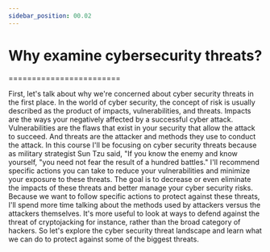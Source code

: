 ```yaml
---
sidebar_position: 00.02
---
```


# Why examine cybersecurity threats?
========================


First, let's talk about why we're concerned about cyber security threats in the first place. In the world of cyber security, the concept of risk is usually described as the product of impacts, vulnerabilities, and threats. Impacts are the ways your negatively affected by a successful cyber attack. Vulnerabilities are the flaws that exist in your security that allow the attack to succeed. And threats are the attacker and methods they use to conduct the attack. In this course I'll be focusing on cyber security threats because as military strategist Sun Tzu said, "If you know the enemy and know yourself, "you need not fear the result of a hundred battles." I'll recommend specific actions you can take to reduce your vulnerabilities and minimize your exposure to these threats. The goal is to decrease or even eliminate the impacts of these threats and better manage your cyber security risks. Because we want to follow specific actions to protect against these threats, I'll spend more time talking about the methods used by attackers versus the attackers themselves. It's more useful to look at ways to defend against the threat of cryptojacking for instance, rather than the broad category of hackers. So let's explore the cyber security threat landscape and learn what we can do to protect against some of the biggest threats.

